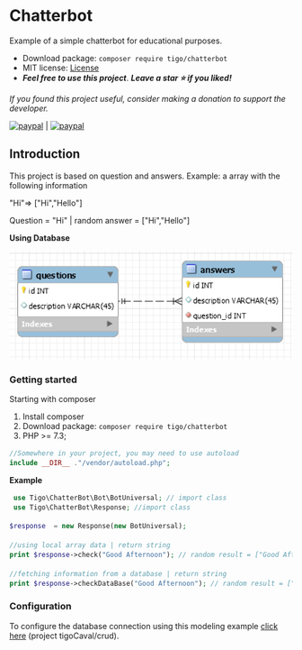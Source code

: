 # Chatterbot

Example of a simple chatterbot for educational purposes.

- Download package: ```composer require tigo/chatterbot```
- MIT license: [License](https://github.com/tigoCaval/chatterbot/blob/main/LICENSE)
- ***Feel free to use this project***. ***Leave a star :star: if you liked!***

*If you found this project useful, consider making a donation to support the developer.* 

[![paypal](https://www.paypalobjects.com/pt_BR/i/btn/btn_donate_SM.gif)](https://www.paypal.com/donate?hosted_button_id=ZQRM3T5WG7JL4) 
|
[![paypal](https://www.paypalobjects.com/en_US/i/btn/btn_donate_SM.gif)](https://www.paypal.com/donate?hosted_button_id=9BQYV7FVREN92)

## Introduction
This project is based on question and answers.
Example: a array with the following information 

"Hi"=> ["Hi","Hello"]

Question = "Hi" | random answer = ["Hi","Hello"]

**Using Database**

[![](https://github.com/tigoCaval/images/blob/main/web/table_chatterbot.png)](https://github.com/tigoCaval/chatterbot)

 ### Getting started
 Starting with composer
 1. Install composer
 2. Download package: ```composer require tigo/chatterbot```
 3. PHP >= 7.3;  
 
 ```php
 //Somewhere in your project, you may need to use autoload
 include __DIR__ ."/vendor/autoload.php";
 ```
 **Example**
  ```php
   use Tigo\ChatterBot\Bot\BotUniversal; // import class
   use Tigo\ChatterBot\Response; //import class

  $response  = new Response(new BotUniversal);
  
  //using local array data | return string
  print $response->check("Good Afternoon"); // random result = ["Good Afternoon","Hi","Hello"]
  
  //fetching information from a database | return string
  print $response->checkDataBase("Good Afternoon"); // random result = ["Good Afternoon","Hi","Hello"]   
  
 ```
 
 ### Configuration
 
 To configure the database connection using this modeling example [click here](https://github.com/tigoCaval/crud/blob/main/doc/doc-en.md) (project tigoCaval/crud).
